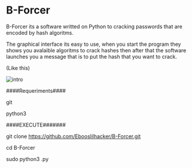 # B-Forcer

B-Forcer its a software writted on Python to cracking passwords  that are encoded by hash algoritms.

The graphical interface its easy to use, when you start the program they shows you avalaible algoritms to crack hashes then after that the software launches you a message that is to put the hash that you want to crack. 

(Like this)

![intro](https://user-images.githubusercontent.com/83958340/222607287-332ef615-0e9c-4be0-96be-7863bf285ded.png)


####Requeriments####

git 

python3

####EXECUTE#######

git clone https://github.com/Ebooslilhacker/B-Forcer.git

cd B-Forcer

sudo python3 .py
